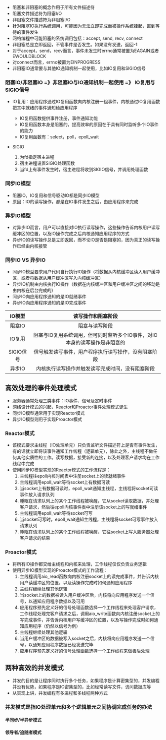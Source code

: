 - 阻塞和非阻塞的概念作用于所有文件描述符
- 阻塞文件描述符为阻塞I/O
- 非阻塞文件描述符为非阻塞I/O
- 针对阻塞IO执行系统调用，可能因为无法立即完成而被操作系统挂起，直到等待的事件发生
- 网络编程中可能阻塞的系统调用包括：accept, send, recv, connect
- 非阻塞总是立即返回，不管事件是否发生。如果没有发送，返回-1
- 对于accept，send，recv而言，事件未发生时errno通常被置为EAGAIN或者EWOULDBLOCK
- 对connect而言，errno被置为EINPROGRESS
- 非阻塞IO通常要与其他IO通知机制一起使用，比如IO复用和SIGIO信号


### 阻塞IO/非阻塞IO =》非阻塞IO与IO通知机制一起使用 =》 IO复用与SIGIO信号
- IO复用：应用程序通过IO复用函数向内核注册一组事件，内核通过IO复用函数把其中就绪的事件通知给应用程序
  - IO复用函数提供事件注册，事件通知功能
  - IO复用函数本身是阻塞的，提高效率的原因在于具有同时监听多个IO事件的能力
  - IO复用函数有：select，poll，epoll_wait

- SIGIO
  1. 为fd指定宿主进程
  2. 宿主进程设置SIGIO处理函数
  3. 当fd上有事件发生时，宿主进程将收到SIGIO信号，并调用处理函数

### 同步IO模型
- 阻塞IO，IO复用和信号驱动IO都是同步IO模型
- 原因：IO的读写操作，都是在IO事件发生之后，由应用程序来完成

### 异步IO模型
- 对异步IO而言，用户可以直接对IO执行读写操作，这些操作告诉内核用户读写缓冲区的位置，以及IO操作完成之后内核通知应用程序的方式
- 异步IO的读写操作总是立即返回，而不论IO是否是阻塞的，因为真正的读写操作已经由内核接管

### 同步IO VS 异步IO
- 同步IO模型要求用户代码自行执行IO操作（将数据从内核缓冲区读入用户缓冲区，或者将数据从用户缓冲区写入内核缓冲区）
- 异步IO机制由内核执行IO操作（数据在内核缓冲区和用户缓冲区之间的移动是由内核在后台完成的）
- 同步IO向应用程序通知的是IO就绪事件
- 异步IO向应用程序通知的是IO完成事件

| IO模型 | 读写操作和阻塞阶段 |
| :---: | :---:|
| 阻塞IO | 阻塞与读写阶段 |
| IO复用 | 阻塞与IO复用系统调用，但可同时监听多个IO事件，对IO本身的读写操作是非阻塞的 |
| SIGIO信号 | 信号触发读写事件，用户程序执行读写操作，没有阻塞阶段 | 
| 异步IO | 内核执行读写操作并触发读写完成时间，没有阻塞阶段 |


## 高效处理的事件处理模式
- 服务器通常处理三类事件：IO事件、信号及定时事件
- 网络设计模式的兴起，Reactor和Proactor事件处理模式诞生
- 同步IO模型通常用于实现Reactor模式
- 异步IO模型则用于实现Proactor模式

### Reactor模式
- 该模式要求主线程（IO处理单元）只负责监听文件描述符上是否有事件发生，有的话就立即将该事件通知工作线程（逻辑单元），除此之外，主线程不做任何其他实质性的工作。读写数据，接受新的连接，以及处理客户请求均在工作线程中完成
- 使用同步IO模型实现的Reactor模式的工作流程是：
  1. 主线程往epoll内核时间表中注册socket上的读就绪事件
  2. 主线程调用epoll_wait等待socket上有数据可读
  3. 当socket上有数据可读时，epoll_wait通知主线程，主线程将socket可读事件放入请求队列
  4. 睡眠在请求队列上的某个工作线程被唤醒，它从socket读取数据，并处理客户请求，然后往epoll内核事件表中注册该socket上的写就绪事件
  5. 主线程调用epoll_wait等待socket可写
  6. 当socket可写时，epoll_wait通知主线程，主线程将socket可写事件放入请求队列
  7. 睡眠在请求队列上的某个工作线程被唤醒，它往socket上写入服务器处理客户请求的结果

### Proactor模式
- 将所有IO操作都交给主线程和内核来处理，工作线程仅仅负责业务逻辑
- 使用异步IO模型实现的Proactor模式的工作流程：
  1. 主线程调用aio_read函数向内核注册socket上的读完成事件，并告诉内核用户读缓冲区的位置，以及读操作完成时如何通知应用程序
  2. 主线程继续处理其他逻辑
  3. 当socket上的数据被读入用户缓冲区后，内核将向应用程序发送一个信号，以通知应用程序数据以及可用
  4. 应用程序预先定义好的信号处理函数选择一个工作线程来处理客户请求，工作线程处理完客户请求之后，调用aio_write函数向内核注册socket上的写完成事件，并告诉内核用户写缓冲区的位置，以及写操作完成时如何通知应用程序（仍然以信号为例）
  5. 主线程继续处理其他逻辑
  6. 当用户缓冲区的数据被写入socket之后，内核将向应用程序发送一个信号，以通知应用程序数据已经发送完毕
  7. 应用程序预先定义好的信号处理函数选择一个工作线程来做善后处理


## 两种高效的并发模式
- 并发的目的是让程序同时执行多个任务，如果程序是计算密集型的，并发编程并没有优势，如果程序是IO密集型的，比如经常读写文件，访问数据库等
- 从实现上讲，并发编程有多进程和多线程两种方式

### 并发模式是指IO处理单元和多个逻辑单元之间协调完成任务的办法
#### 半同步/半异步模式



#### 领导者/追随者模式




















